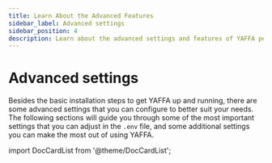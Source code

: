 ```yaml
---
title: Learn About the Advanced Features
sidebar_label: Advanced settings
sidebar_position: 4
description: Learn about the advanced settings and features of YAFFA personal finance application, and how to use them to customize your financial overview.
---
```


# Advanced settings

Besides the basic installation steps to get YAFFA up and running, there are some advanced settings that you can configure to better suit your needs. The following sections will guide you through some of the most important settings that you can adjust in the `.env` file, and some additional settings you can make the most out of using YAFFA.
<br />

import DocCardList from '@theme/DocCardList';

<DocCardList />
